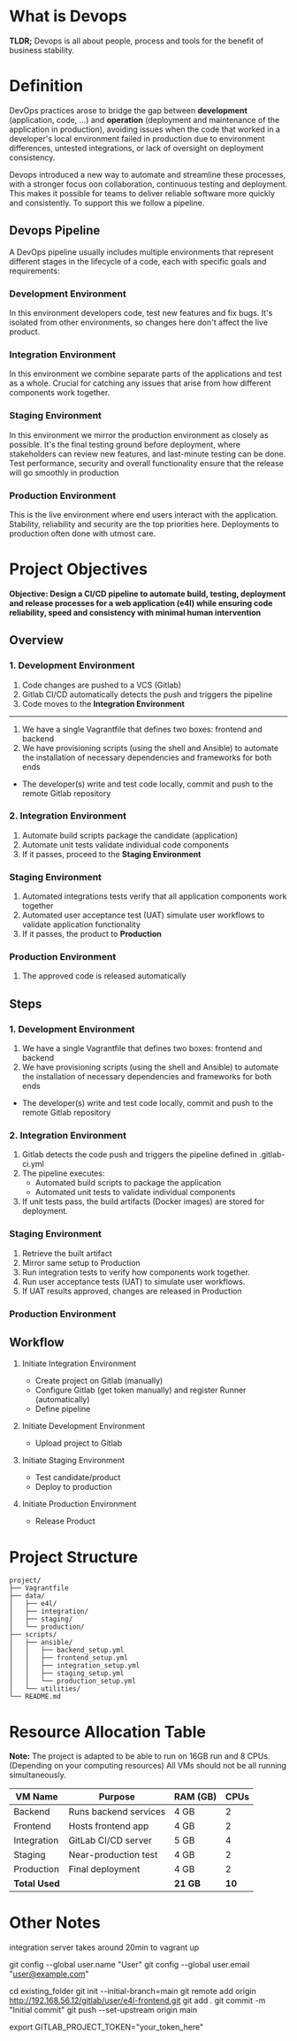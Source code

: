 # What is Devops


**TLDR;**
Devops is all about people, process and tools for the benefit of business stability. 

# Definition
DevOps practices arose to bridge the gap between **development** (application, code, ...) and **operation** (deployment and maintenance of the application in production), avoiding issues when the code that worked in a developer's local environment failed in production due to environment differences, untested integrations, or lack of oversight on deployment consistency.

Devops introduced a new way to automate and streamline these processes, with a stronger focus oon collaboration, continuous testing and deployment. 
This makes it possible for teams to deliver reliable software more quickly and consistently. To support this we follow a pipeline.

## Devops Pipeline
A DevOps pipeline usually includes multiple environments that represent different stages in the lifecycle of a code, each with specific goals and requirements:


### Development Environment
In this environment developers code, test new features and fix bugs. It's isolated from other environments, so changes here don't affect the live product.

### Integration Environment
In this environment we combine separate parts of the applications and test as a whole.
Crucial for catching any issues that arise from how different components work together.

### Staging Environment
In this environment we mirror the production environment as closely as possible.
It's the final testing ground before deployment, where stakeholders can review new features, and last-minute testing can be done. Test performance, security and overall functionality ensure that the release will go smoothly in production

### Production Environment
This is the live environment where end users interact with the application. Stability, reliability and security are the top priorities here.
Deployments to production often done with utmost care.


# Project Objectives
**Objective:  Design a CI/CD pipeline to automate build, testing, deployment and release processes for a web application (e4l) while ensuring code reliability, speed and consistency with minimal human intervention** 

## Overview

### 1. Development Environment
1. Code changes are pushed to a VCS (Gitlab)
2. Gitlab CI/CD automatically detects the push and triggers the pipeline
3. Code moves to the **Integration Environment**
---
1. We have a single Vagrantfile that defines two boxes: frontend and backend
2. We have provisioning scripts (using the shell and Ansible) to automate the installation of necessary dependencies and frameworks for both ends

- The developer(s) write and test code locally, commit and push to the remote Gitlab repository

### 2. Integration Environment
1. Automate build scripts package the candidate (application)
2. Automate unit tests validate individual code components
3. If it passes, proceed to the **Staging Environment** 

### Staging Environment
1. Automated integrations tests verify that all application components work together
2. Automated user acceptance test (UAT) simulate user workflows to validate application functionality
3. If it passes, the product to **Production**

### Production Environment
1. The approved code is released automatically


## Steps

### 1. Development Environment
1. We have a single Vagrantfile that defines two boxes: frontend and backend
2. We have provisioning scripts (using the shell and Ansible) to automate the installation of necessary dependencies and frameworks for both ends

- The developer(s) write and test code locally, commit and push to the remote Gitlab repository

### 2. Integration Environment
1.  Gitlab detects the code push and triggers the pipeline defined in .gitlab-ci.yml
2. The pipeline executes:
    - Automated build scripts to package the application 
    - Automated unit tests to validate individual components 
3. If unit tests pass, the build artifacts (Docker images) are stored for deployment.


### Staging Environment
1. Retrieve the built artifact 
2. Mirror same setup to Production
3. Run integration tests to verify how components work together.
4. Run user acceptance tests (UAT) to simulate user workflows.
5. If UAT results approved, changes are released in Production

### Production Environment


## Workflow

1. Initiate Integration Environment
    - Create project on Gitlab (manually)
    - Configure Gitlab (get token manually) and register Runner (automatically)
    - Define pipeline 

2. Initiate Development Environment
    - Upload project to Gitlab

3. Initiate Staging Environment
    - Test candidate/product
    - Deploy to production

4. Initiate Production Environment
    - Release Product

# Project Structure
```
project/
├── Vagrantfile
├── data/
│   ├── e4l/
│   ├── integration/
│   ├── staging/
│   └── production/
├── scripts/
│   ├── ansible/
│   │   ├── backend_setup.yml
│   │   ├── frontend_setup.yml
│   │   ├── integration_setup.yml
│   │   ├── staging_setup.yml
│   │   └── production_setup.yml
│   └── utilities/
└── README.md

```

# Resource Allocation Table

**Note:** The project is adapted to be able to run on 16GB run and 8 CPUs. (Depending on your computing resources) All VMs should not be all running simultaneously.   

| **VM Name**     | **Purpose**           | **RAM (GB)** | **CPUs** |
|-----------------|-----------------------|--------------|----------|
| Backend         | Runs backend services | 4 GB         | 2        |
| Frontend        | Hosts frontend app    | 4 GB         | 2        |
| Integration     | GitLab CI/CD server   | 5 GB         | 4        |
| Staging         | Near-production test  | 4 GB         | 2        |
| Production      | Final deployment      | 4 GB         | 2        |
| **Total Used**  |                       | **21 GB**    | **10**   |



# Other Notes 

integration server takes around 20min to vagrant up

git config --global user.name "User"
git config --global user.email "user@example.com"

cd existing_folder
git init --initial-branch=main
git remote add origin http://192.168.56.12/gitlab/user/e4l-frontend.git
git add .
git commit -m "Initial commit"
git push --set-upstream origin main

export GITLAB_PROJECT_TOKEN="your_token_here"




